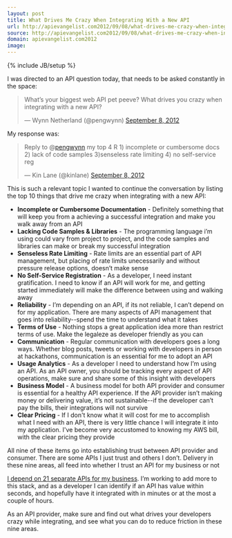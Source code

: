 ```yaml
---
layout: post
title: What Drives Me Crazy When Integrating With a New API
url: http://apievangelist.com2012/09/08/what-drives-me-crazy-when-integrating-with-a-new-api/
source: http://apievangelist.com2012/09/08/what-drives-me-crazy-when-integrating-with-a-new-api/
domain: apievangelist.com2012
image: 
---
```

{% include JB/setup %}<p>
     I was directed to an API question today, that needs to be asked constantly in the space:
</p>
<blockquote class="twitter-tweet c1">
     <p>
          What’s your biggest web API pet peeve? What drives you crazy when integrating with a new API?
     </p>— Wynn Netherland (@pengwynn) <a href="https://twitter.com/pengwynn/status/244460963586273280">September 8, 2012</a>
</blockquote>
<p>
     My response was:
</p>
<blockquote class="twitter-tweet c1">
     <p>
          Reply to @<a href="https://twitter.com/pengwynn">pengwynn</a> my top 4 R 1) incomplete or cumbersome docs 2) lack of code samples 3)senseless rate limiting 4) no self-service reg
     </p>— Kin Lane (@kinlane) <a href="https://twitter.com/kinlane/status/244493586215870465">September 8, 2012</a>
</blockquote>
<p>
     This is such a relevant topic I wanted to continue the conversation by listing the top 10 things that drive me crazy when integrating with a new API:
</p>
<ul>
     <li>
          <strong>Incomplete or Cumbersome Documentation</strong> - Definitely something that will keep you from a achieving a successful integration and make you walk away from an API
     </li>
     <li>
          <strong>Lacking Code Samples &amp; Libraries</strong> - The programming language i’m using could vary from project to project, and the code samples and libraries can make or break my successful integration
     </li>
     <li>
          <strong>Senseless Rate Limiting</strong> - Rate limits are an essential part of API management, but placing of rate limits unecessarily and without pressure release options, doesn’t make sense
     </li>
     <li>
          <strong>No Self-Service Registration</strong> - As a developer, I need instant gratification. I need to know if an API will work for me, and getting started immediately will make the difference between using and walking away
     </li>
     <li>
          <strong>Reliability</strong> - I’m depending on an API, if its not reliable, I can’t depend on for my application. There are many aspects of API management that goes into reliability--spend the time to understand what it takes
     </li>
     <li>
          <strong>Terms of Use</strong> - Nothing stops a great application idea more than restrict terms of use. Make the legaleze as developer friendly as you can
     </li>
     <li>
          <strong>Communication</strong> - Regular communication with developers goes a long ways. Whether blog posts, tweets or working with developers in person at hackathons, communication is an essential for me to adopt an API
     </li>
     <li>
          <strong>Usage Analytics</strong> - As a developer I need to understand how I’m using an API. As an API owner, you should be tracking every aspect of API operations, make sure and share some of this insight with developers
     </li>
     <li>
          <strong>Business Model</strong> - A business model for both API provider and consumer is essential for a healthy API experience. If the API provider isn’t making money or delivering value, it’s not sustainable--if the developer can’t pay the bills, their integrations will not survive
     </li>
     <li>
          <strong>Clear Pricing</strong> - If I don't know what it will cost for me to accomplish what I need with an API, there is very little chance I will integrate it into my application. I've become very accustomed to knowing my AWS bill, with the clear pricing they provide
     </li>
</ul>
<p>
     All nine of these items go into establishing trust between API provider and consumer. There are some APIs I just trust and others I don’t. Delivery in these nine areas, all feed into whether I trust an API for my business or not
</p>
<ul></ul>
<p>
     <a title="I depend on 21 separate APIs for my business" href="http://apievangelist.com/2012/08/02/the-apis-that-i-depend-on-for-my-business/">I depend on 21 separate APIs for my business</a>. I’m working to add more to this stack, and as a developer I can identify if an API has value within seconds, and hopefully have it integrated with in minutes or at the most a couple of hours.  
</p>
<p>
     As an API provider, make sure and find out what drives your developers crazy while integrating, and see what you can do to reduce friction in these nine areas.  
</p>
